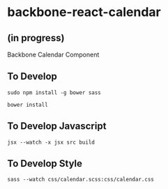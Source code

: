 # backbone-react-calendar
## (in progress)

Backbone Calendar Component

## To Develop

```
sudo npm install -g bower sass

bower install
```

## To Develop Javascript

```
jsx --watch -x jsx src build
```

## To Develop Style

```
sass --watch css/calendar.scss:css/calendar.css
```
